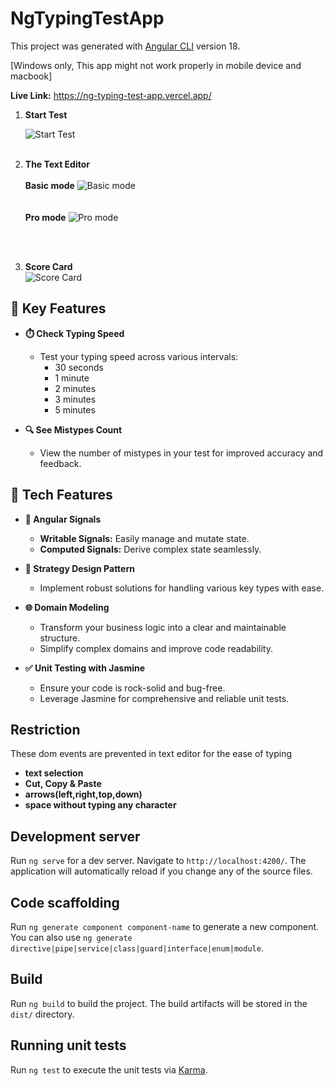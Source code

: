 # NgTypingTestApp

This project was generated with [Angular CLI](https://github.com/angular/angular-cli) version 18.

[Windows only, This app might not work properly in mobile device and macbook]

**Live Link:** https://ng-typing-test-app.vercel.app/

1. **Start Test**
   <br>
 
   ![Start Test](https://github.com/rezavai92/ng-typing-test-app/assets/47608395/0419b0a5-ebb7-4432-bace-c4db9b1d896a)
   <br><br>

2. **The Text Editor**
   <br>
     <br>
   **Basic mode**
   ![Basic mode](https://github.com/rezavai92/ng-typing-test-app/assets/47608395/1b947baf-0ed8-4e84-b6bf-0092c72f9c4c)
    <br>   <br>  <br>
    **Pro mode**
   ![Pro mode](https://github.com/rezavai92/ng-typing-test-app/assets/47608395/d4006060-ae51-4d55-a2c2-ceff9f21271b)

 
   <br><br>

4. **Score Card**
   <br>
   ![Score Card](https://github.com/rezavai92/ng-typing-test-app/assets/47608395/0dfe5118-b4a3-4693-a945-a876807c30dd)
   <br>

## 🔑 Key Features

- **⏱️ Check Typing Speed**
  - Test your typing speed across various intervals:
    - 30 seconds
    - 1 minute
    - 2 minutes
    - 3 minutes
    - 5 minutes

- **🔍 See Mistypes Count**
  - View the number of mistypes in your test for improved accuracy and feedback.


## 🚀 Tech Features

- **🎯 Angular Signals**
  - **Writable Signals:** Easily manage and mutate state.
  - **Computed Signals:** Derive complex state seamlessly.

- **🧩 Strategy Design Pattern**
  - Implement robust solutions for handling various key types with ease.

- **🌐 Domain Modeling**
  - Transform your business logic into a clear and maintainable structure.
  - Simplify complex domains and improve code readability.

- **✅ Unit Testing with Jasmine**
  - Ensure your code is rock-solid and bug-free.
  - Leverage Jasmine for comprehensive and reliable unit tests.
 

## Restriction
These dom events are prevented in text editor for the ease of typing
 - **text selection** 
 - **Cut, Copy & Paste** 
 - **arrows(left,right,top,down)** 
 - **space without typing any character** 





## Development server

Run `ng serve` for a dev server. Navigate to `http://localhost:4200/`. The application will automatically reload if you change any of the source files.

## Code scaffolding

Run `ng generate component component-name` to generate a new component. You can also use `ng generate directive|pipe|service|class|guard|interface|enum|module`.

## Build

Run `ng build` to build the project. The build artifacts will be stored in the `dist/` directory.

## Running unit tests

Run `ng test` to execute the unit tests via [Karma](https://karma-runner.github.io).


